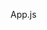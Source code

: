 App.js
<MainCart>

  <Header>
    <CarHeader>
      <NavigationHeader>
       <leftSide>
         <ShopName>
         <SearchHeader>
       <rightSide>
         <Signup>
         <Basket>

  <Main>
  
  <Footer>
